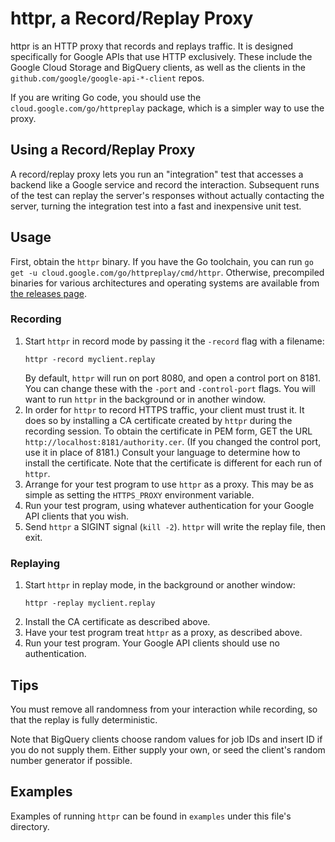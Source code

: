 # httpr, a Record/Replay Proxy

httpr is an HTTP proxy that records and replays traffic. It is designed
specifically for Google APIs that use HTTP exclusively. These include the Google
Cloud Storage and BigQuery clients, as well as the clients in the
`github.com/google/google-api-*-client` repos.

If you are writing Go code, you should use the `cloud.google.com/go/httpreplay` package, which
is a simpler way to use the proxy.

## Using a Record/Replay Proxy

A record/replay proxy lets you run an "integration" test that accesses a
backend like a Google service and record the interaction. Subsequent runs of the
test can replay the server's responses without actually contacting the server,
turning the integration test into a fast and inexpensive unit test.

## Usage

First, obtain the `httpr` binary. If you have the Go toolchain, you can run `go
get -u cloud.google.com/go/httpreplay/cmd/httpr`. Otherwise, precompiled
binaries for various architectures and operating systems are available from [the
releases page](https://github.com/GoogleCloudPlatform/google-cloud-go/releases).

### Recording

1. Start `httpr` in record mode by passing it the `-record` flag with a filename:
   ```
   httpr -record myclient.replay
   ```
   By default, `httpr` will run on port 8080, and open a control port on 8181.
   You can change these with the `-port` and `-control-port` flags.
   You will want to run `httpr` in the background or in another window.
1. In order for `httpr` to record HTTPS traffic, your client must trust it. It
   does so by installing a CA certificate created by `httpr` during the
   recording session. To obtain the certificate in PEM form, GET the URL
   `http://localhost:8181/authority.cer`. (If you changed the control port, use
   it in place of 8181.)  Consult your language to determine
   how to install the certificate. Note that the certificate is different for each run
   of `httpr`.
1. Arrange for your test program to use `httpr` as a proxy. This may be as
   simple as setting the `HTTPS_PROXY` environment variable.
1. Run your test program, using whatever authentication for your Google API
   clients that you wish.
1. Send `httpr` a SIGINT signal (`kill -2`). `httpr` will write
   the replay file, then exit.

### Replaying

1. Start `httpr` in replay mode, in the background or another window:
   ```
   httpr -replay myclient.replay
   ```
1. Install the CA certificate as described above.
1. Have your test program treat `httpr` as a proxy, as described above.
1. Run your test program. Your Google API clients should use no authentication.

## Tips

You must remove all randomness from your interaction while recording,
so that the replay is fully deterministic.

Note that BigQuery clients choose random values for job IDs and insert ID if you
do not supply them. Either supply your own, or seed the client's random number
generator if possible.

## Examples

Examples of running `httpr` can be found in `examples` under this file's directory.


